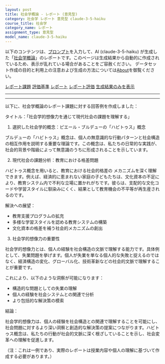```yaml
---
layout: post
title: 社会学概論 - レポート (意見型)
category: 社会学 レポート 意見型 claude-3-5-haiku
course_title: 社会学
category_name: レポート
assignment_type: 意見型
model_name: claude-3-5-haiku
---
```


以下のコンテンツは、[プロンプト](https://github.com/takedatoshiyuki/synthetic_assignments/tree/main/generated/社会学/claude-3-5-haiku/prompt_レポート-意見型.md)を入力して、AI (claude-3-5-haiku) が生成した「[社会学概論](/contents/社会学/)」のレポートです。このページは生成結果から自動的に作成されているため、表示が乱れている場合があることをご容赦ください。
データセット作成の目的と利用上の注意および生成の方法については[About](/About)を御覧ください。

[レポート課題](../レポート課題-意見型)
[評価基準](../評価基準-意見型)
[レポート](../レポート-意見型)
[レポート評価](../レポート評価-意見型)
[生成結果のみを表示](https://github.com/takedatoshiyuki/synthetic_assignments/tree/main/generated/社会学/claude-3-5-haiku/レポート-意見型.md)
  

***
***
  
以下に、社会学概論のレポート課題に対する回答例を作成しました：

タイトル：「社会学的想像力を通じて現代社会の課題を理解する」

1. 選択した社会学的概念：ピエール・ブルデューの「ハビトゥス」概念

ブルデューの「ハビトゥス」概念は、個人の無意識的な行動パターンと社会構造の相互作用を説明する重要な理論です。この概念は、私たちの日常的な実践が、社会的背景や階級によって無意識のうちに形成されることを示しています。

2. 現代社会の課題分析：教育における格差問題

ハビトゥス概念を用いると、教育における社会的格差の メカニズムを深く理解できます。例えば、経済的に恵まれない家庭の子どもたちは、文化資本の不足により、教育システム内で不利な立場に置かれがちです。彼らは、支配的な文化コードや学習スタイルに馴染みにくく、結果として教育機会の不平等が再生産されるのです。

解決への展望：
- 教育支援プログラムの拡充
- 多様な学習スタイルを認める教育システムの構築
- 文化資本の格差を補う社会的メカニズムの創出

3. 社会学的想像力の重要性

社会学的想像力とは、個人の経験を社会構造の文脈で理解する能力です。具体例として、失業問題を挙げます。個人が失業を単なる個人的な失敗と捉えるのではなく、経済構造の変化、グローバル化、技術革新などの社会的文脈で理解することが重要です。

これにより、以下のような洞察が可能になります：
- 構造的な問題としての失業の理解
- 個人の経験を社会システムとの関連で分析
- より包括的な解決策の模索

結論：

社会学的想像力は、個人の経験を社会構造との関連で理解することを可能にし、社会問題に対するより深い洞察と創造的な解決策の提案につながります。ハビトゥス概念は、私たちの行動が社会的文脈に深く根ざしていることを示し、社会変革への理解を促進します。

（注：これは一例であり、実際のレポートは授業内容や個人の理解に基づいて作成する必要があります。）
